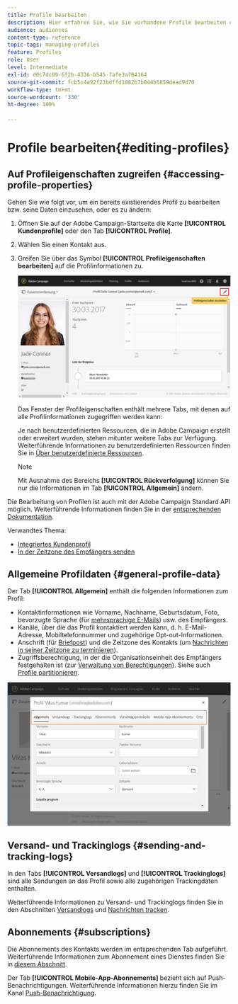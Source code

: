 ```yaml
---
title: Profile bearbeiten
description: Hier erfahren Sie, wie Sie vorhandene Profile bearbeiten und auf Kontaktinformationen, bevorzugte Kanäle, Trackinglogs, Abonnements etc. zugreifen.
audience: audiences
content-type: reference
topic-tags: managing-profiles
feature: Profiles
role: User
level: Intermediate
exl-id: d0c7dc09-6f2b-4336-b545-7afe3a704164
source-git-commit: fcb5c4a92f23bdffd1082b7b044b5859dead9d70
workflow-type: tm+mt
source-wordcount: '330'
ht-degree: 100%

---
```


# Profile bearbeiten{#editing-profiles}

## Auf Profileigenschaften zugreifen {#accessing-profile-properties}

Gehen Sie wie folgt vor, um ein bereits existierendes Profil zu bearbeiten bzw. seine Daten einzusehen, oder es zu ändern:

1. Öffnen Sie auf der Adobe Campaign-Startseite die Karte **[!UICONTROL Kundenprofile]** oder den Tab **[!UICONTROL Profile]**.
1. Wählen Sie einen Kontakt aus.
1. Greifen Sie über das Symbol **[!UICONTROL Profileigenschaften bearbeiten]** auf die Profilinformationen zu.

   ![](assets/profile_creation2.png)

   Das Fenster der Profileigenschaften enthält mehrere Tabs, mit denen auf alle Profilinformationen zugegriffen werden kann:

   Je nach benutzerdefinierten Ressourcen, die in Adobe Campaign erstellt oder erweitert wurden, stehen mitunter weitere Tabs zur Verfügung. Weiterführende Informationen zu benutzerdefinierten Ressourcen finden Sie in [Über benutzerdefinierte Ressourcen](../../developing/using/data-model-concepts.md).

   >[!NOTE]
   >
   >Mit Ausnahme des Bereichs **[!UICONTROL Rückverfolgung]** können Sie nur die Informationen im Tab **[!UICONTROL Allgemein]** ändern.

Die Bearbeitung von Profilen ist auch mit der Adobe Campaign Standard API möglich. Weiterführende Informationen finden Sie in der [entsprechenden Dokumentation](../../api/using/updating-profiles.md).

Verwandtes Thema:

* [Integriertes Kundenprofil](../../audiences/using/integrated-customer-profile.md)
* [In der Zeitzone des Empfängers senden](../../sending/using/sending-messages-at-the-recipient-s-time-zone.md)

## Allgemeine Profildaten {#general-profile-data}

Der Tab **[!UICONTROL Allgemein]** enthält die folgenden Informationen zum Profil:

* Kontaktinformationen wie Vorname, Nachname, Geburtsdatum, Foto, bevorzugte Sprache (für [mehrsprachige E-Mails](../../channels/using/creating-a-multilingual-email.md)) usw. des Empfängers.
* Kanäle, über die das Profil kontaktiert werden kann, d. h. E-Mail-Adresse, Mobiltelefonnummer und zugehörige Opt-out-Informationen.
* Anschrift (für [Briefpost](../../channels/using/about-direct-mail.md)) und die Zeitzone des Kontakts (um [Nachrichten in seiner Zeitzone zu terminieren](../../sending/using/sending-messages-at-the-recipient-s-time-zone.md)).
* Zugriffsberechtigung, in der die Organisationseinheit des Empfängers festgehalten ist (zur [Verwaltung von Berechtigungen](../../administration/using/about-access-management.md)). Siehe auch [Profile partitionieren](../../administration/using/organizational-units.md#partitioning-profiles).

![](assets/profile_creation4.png)

## Versand- und Trackinglogs      {#sending-and-tracking-logs}

In den Tabs **[!UICONTROL Versandlogs]** und **[!UICONTROL Trackinglogs]** sind alle Sendungen an das Profil sowie alle zugehörigen Trackingdaten enthalten.

Weiterführende Informationen zu Versand- und Trackinglogs finden Sie in den Abschnitten [Versandlogs](../../sending/using/monitoring-a-delivery.md#delivery-logs) und [Nachrichten tracken](../../sending/using/tracking-messages.md).

## Abonnements      {#subscriptions}

Die Abonnements des Kontakts werden im entsprechenden Tab aufgeführt. Weiterführende Informationen zum Abonnement eines Dienstes finden Sie in [diesem Abschnitt](../../audiences/using/about-subscriptions.md).

Der Tab **[!UICONTROL Mobile-App-Abonnements]** bezieht sich auf Push-Benachrichtigungen. Weiterführende Informationen hierzu finden Sie im Kanal [Push-Benachrichtigung](../../channels/using/about-push-notifications.md).
